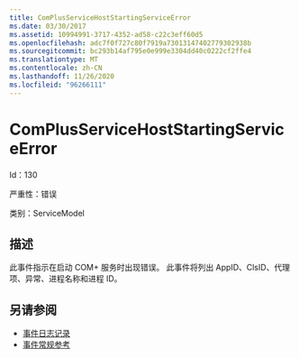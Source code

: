 ```yaml
---
title: ComPlusServiceHostStartingServiceError
ms.date: 03/30/2017
ms.assetid: 10994991-3717-4352-ad58-c22c3eff60d5
ms.openlocfilehash: adc7f0f727c80f7919a73013147402779302938b
ms.sourcegitcommit: bc293b14af795e0e999e3304dd40c0222cf2ffe4
ms.translationtype: MT
ms.contentlocale: zh-CN
ms.lasthandoff: 11/26/2020
ms.locfileid: "96266111"
---
```

# <a name="complusservicehoststartingserviceerror"></a>ComPlusServiceHostStartingServiceError

Id：130  
  
 严重性：错误  
  
 类别：ServiceModel  
  
## <a name="description"></a>描述  

 此事件指示在启动 COM+ 服务时出现错误。 此事件将列出 AppID、ClsID、代理项、异常、进程名称和进程 ID。  
  
## <a name="see-also"></a>另请参阅

- [事件日志记录](index.md)
- [事件常规参考](events-general-reference.md)
